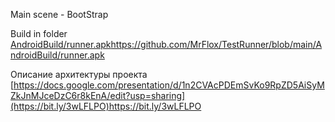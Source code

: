 ﻿Main scene - BootStrap

Build in folder [AndroidBuild/runner.apk](https://github.com/MrFlox/TestRunner/blob/main/AndroidBuild/runner.apk)https://github.com/MrFlox/TestRunner/blob/main/AndroidBuild/runner.apk


Описание архитектуры проекта 
[https://docs.google.com/presentation/d/1n2CVAcPDEmSvKo9RpZD5AiSyMZkJnMJceDzC6r8kEnA/edit?usp=sharing](https://bit.ly/3wLFLPO)https://bit.ly/3wLFLPO

